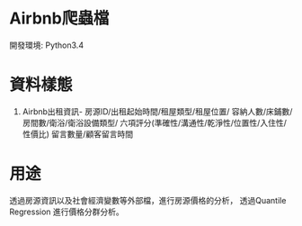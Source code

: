 # Airbnb爬蟲檔
開發環境: Python3.4

# 資料樣態
1. Airbnb出租資訊-
房源ID/出租起始時間/租屋類型/租屋位置/
容納人數/床鋪數/房間數/衛浴/衛浴設備類型/
六項評分(準確性/溝通性/乾淨性/位置性/入住性/性價比)
留言數量/顧客留言時間

# 用途
透過房源資訊以及社會經濟變數等外部檔，進行房源價格的分析，
透過Quantile Regression 進行價格分群分析。

